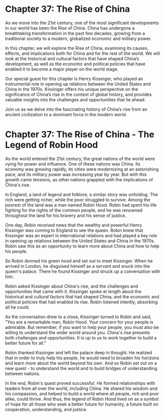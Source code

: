 # Chapter 37: The Rise of China

As we move into the 21st century, one of the most significant developments in our world has been the Rise of China. China has undergone a breathtaking transformation in the past few decades, growing from a traditional society to a modern, globalized economic and military power. 

In this chapter, we will explore the Rise of China, examining its causes, effects, and implications both for China and for the rest of the world. We will look at the historical and cultural factors that have shaped China’s development, as well as the economic and political policies that have enabled it to become a major player on the world stage.

Our special guest for this chapter is Henry Kissinger, who played an instrumental role in opening up relations between the United States and China in the 1970s. Kissinger offers his unique perspective on the significance of China’s rise in the context of global history, and provides valuable insights into the challenges and opportunities that lie ahead. 

Join us as we delve into the fascinating history of China’s rise from an ancient civilization to a dominant force in the modern world.
# Chapter 37: The Rise of China - The Legend of Robin Hood

As the world entered the 21st century, the great nations of the world were vying for power and influence. One of these nations was China. Its economy was growing rapidly, its cities were modernizing at an astonishing pace, and its military power was increasing year by year. But with this growth came tensions, as other nations grappled with the implications of China's rise.

In England, a land of legend and folklore, a similar story was unfolding. The rich were getting richer, while the poor struggled to survive. Among the poorest of the land was a man named Robin Hood. Robin had spent his life fighting for the rights of the common people, and he was renowned throughout the land for his bravery and his sense of justice.

One day, Robin received news that the wealthy and powerful Henry Kissinger was coming to England to see the queen. Robin knew that Kissinger was an expert in international relations and had played a key role in opening up relations between the United States and China in the 1970s. Robin saw this as an opportunity to learn more about China and how to help his people.

So Robin donned his green hood and set out to meet Kissinger. When he arrived in London, he disguised himself as a servant and snuck into the queen's palace. There he found Kissinger and struck up a conversation with him.

Robin asked Kissinger about China's rise, and the challenges and opportunities that came with it. Kissinger spoke at length about the historical and cultural factors that had shaped China, and the economic and political policies that had enabled its rise. Robin listened intently, absorbing all he could.

As the conversation drew to a close, Kissinger turned to Robin and said, "You are a remarkable man, Robin Hood. Your concern for your people is admirable. But remember, if you want to help your people, you must also be willing to understand the wider world around you. China's rise presents both challenges and opportunities. It is up to us to work together to build a better future for all."

Robin thanked Kissinger and left the palace deep in thought. He realized that in order to truly help his people, he would need to broaden his horizons and learn more about the world beyond his own. And so Robin set out on a new quest - to understand the world and to build bridges of understanding between nations.

In the end, Robin's quest proved successful. He formed relationships with leaders from all over the world, including China. He shared his wisdom and his compassion, and helped to build a world where all people, rich and poor alike, could thrive. And thus, the legend of Robin Hood lived on as a symbol of hope for all those who seek a better future for humanity, a future built on cooperation, understanding, and justice.
